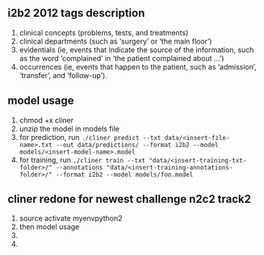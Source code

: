 ## i2b2 2012 tags description
1. clinical concepts (problems, tests, and treatments)
2. clinical departments (such as ‘surgery’ or ‘the main floor’)
3. evidentials (ie, events that indicate the source of the information, such as the word ‘complained’ in ‘the patient complained about …’)
4. occurrences (ie, events that happen to the patient, such as ‘admission’, ‘transfer’, and ‘follow-up’).

## model usage
1. chmod +x cliner
2. unzip the model in models file
3. for prediction, run `./cliner predict --txt data/<insert-file-name>.txt --out data/predictions/ --format i2b2 --model models/<insert-model-name>.model`
4. for training, run `./cliner train --txt "data/<insert-training-txt-folder>/" --annotations "data/<insert-training-annotations-folder>/" --format i2b2 --model models/foo.model`


## cliner redone for newest challenge n2c2 track2

1. source activate myenvpython2
2. then model usage
3.
4.

